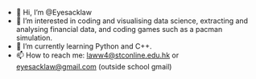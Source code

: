 - 👋 Hi, I’m @Eyesacklaw
- 👀 I’m interested in coding and visualising data science, extracting and analysing financial data, and coding games such as a pacman simulation.
- 🌱 I’m currently learning Python and C++.
- 📫 How to reach me:
      laww4@stconline.edu.hk
      or eyesacklaw@gmail.com (outside school gmail)

<!---
Eyesacklaw/Eyesacklaw is a ✨ special ✨ repository because its `README.md` (this file) appears on your GitHub profile.
You can click the Preview link to take a look at your changes.
--->
